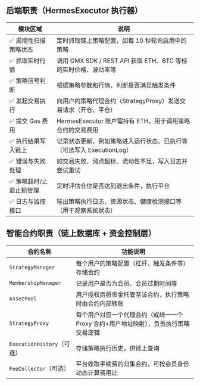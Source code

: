 ## 后端职责（HermesExecutor 执行器）

| 模块区域          | 说明                                            |
| ------------- | --------------------------------------------- |
| ✅ 周期性扫描策略状态   | 定时抓取链上策略配置，如每 10 秒轮询启用中的策略                    |
| ✅ 抓取实时行情      | 调用 GMX SDK / REST API 获取 ETH、BTC 等标的实时价格、波动率等 |
| ✅ 策略信号判断      | 根据策略参数和行情，判断是否满足触发条件                          |
| ✅ 发起交易执行      | 向用户的策略代理合约（StrategyProxy）发送交易请求（开仓、平仓）        |
| ✅ 提交 Gas 费用   | HermesExecutor 账户需持有 ETH，用于调用策略合约的交易费用        |
| ✅ 执行结果写入链上    | 记录状态更新，例如策略进入运行状态、已执行等（可选写入 ExecutionLog）     |
| ✅ 错误与失败处理     | 如交易失败、滑点超标、流动性不足，写入日志并尝试重试                    |
| ✅ 策略超时/止盈止损管理 | 定时评估仓位是否达到退出条件，执行平仓                           |
| ✅ 日志与监控接口     | 输出策略执行日志、资源状态、健康检测接口等（用于观察系统状态）               |



##  智能合约职责（链上数据库 + 资金控制层）

| 合约名称                   | 功能说明                                           |
| ---------------------- | ---------------------------------------------- |
| `StrategyManager`      | 每个用户的策略配置（杠杆、触发条件等）存储合约                        |
| `MembershipManager`    | 记录用户是否为会员、会员过期时间等                              |
| `AssetPool`            | 用户授权后将资金托管至该合约，执行策略时由合约内部转账                    |
| `StrategyProxy`        | 每个用户对应一个代理合约（或统一一个 Proxy 合约+用户地址映射），负责执行策略交易逻辑 |
| `ExecutionHistory`（可选） | 存储策略执行历史，供链上查询                                 |
| `FeeCollector`（可选）     | 平台收取手续费的归集合约，可按会员身份动态计算费用比                     |

